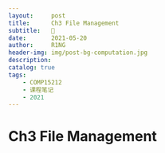 ```yaml
---
layout:     post
title:      Ch3 File Management
subtitle:   🤔
date:       2021-05-20
author:     R1NG
header-img: img/post-bg-computation.jpg
description: 
catalog: true
tags:
    - COMP15212
    - 课程笔记
    - 2021
---
```


# Ch3 File Management

